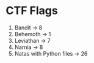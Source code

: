 # CTF Flags

  1. Bandit -> 8
  2. Behemoth -> 1
  3. Leviathan -> 7
  4. Narnia -> 8
  5. Natas with Python files -> 26
